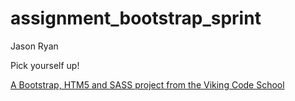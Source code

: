 assignment_bootstrap_sprint
===========================
Jason Ryan

Pick yourself up!

[A Bootstrap, HTM5 and SASS project from the Viking Code School](http://www.vikingcodeschool.com)
